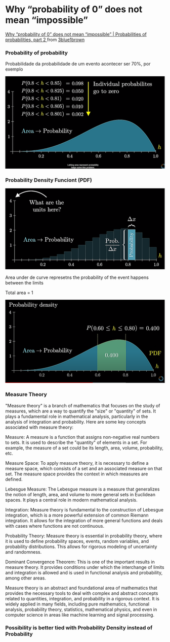 # Why “probability of 0” does not mean “impossible”

<a href = "https://www.youtube.com/watch?v=ZA4JkHKZM50"> Why “probability of 0” does not mean “impossible” | Probabilities of probabilities, part 2 </a> from <a href = "https://www.youtube.com/@3blue1brown"> 3blue1brown </a>

### Probability of probability

Probabilidade da probabilidade de um evento acontecer ser 70%, por exemplo

![Alt text](images\zero-prob\image.png)

### Probability Density Funciont (PDF)

![Alt text](images\zero-prob\image-1.png)

Area under de curve represetns the probability of the event happens between the limits

Total area = 1

![Alt text](images\zero-prob\image-2.png)

### Measure Theory

"Measure theory" is a branch of mathematics that focuses on the study of measures, which are a way to quantify the "size" or "quantity" of sets. It plays a fundamental role in mathematical analysis, particularly in the analysis of integration and probability. Here are some key concepts associated with measure theory:

Measure: A measure is a function that assigns non-negative real numbers to sets. It is used to describe the "quantity" of elements in a set. For example, the measure of a set could be its length, area, volume, probability, etc.

Measure Space: To apply measure theory, it is necessary to define a measure space, which consists of a set and an associated measure on that set. The measure space provides the context in which measures are defined.

Lebesgue Measure: The Lebesgue measure is a measure that generalizes the notion of length, area, and volume to more general sets in Euclidean spaces. It plays a central role in modern mathematical analysis.

Integration: Measure theory is fundamental to the construction of Lebesgue integration, which is a more powerful extension of common Riemann integration. It allows for the integration of more general functions and deals with cases where functions are not continuous.

Probability Theory: Measure theory is essential in probability theory, where it is used to define probability spaces, events, random variables, and probability distributions. This allows for rigorous modeling of uncertainty and randomness.

Dominant Convergence Theorem: This is one of the important results in measure theory. It provides conditions under which the interchange of limits and integration is allowed and is used in functional analysis and probability, among other areas.

Measure theory is an abstract and foundational area of mathematics that provides the necessary tools to deal with complex and abstract concepts related to quantities, integration, and probability in a rigorous context. It is widely applied in many fields, including pure mathematics, functional analysis, probability theory, statistics, mathematical physics, and even in computer science in areas like machine learning and signal processing.

### Possibility is better tied with Probability Density instead of Probability
